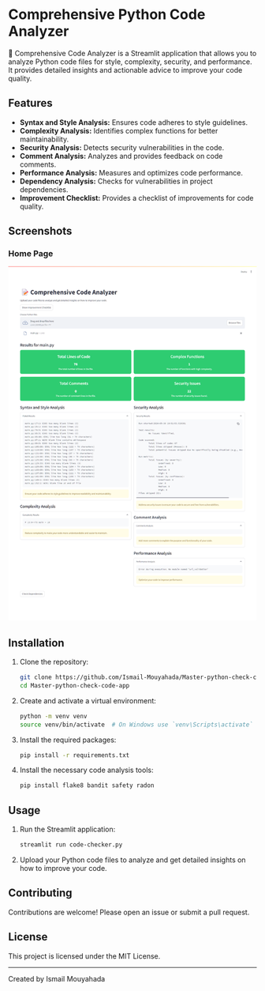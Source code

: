 # Comprehensive Python Code Analyzer 

📝 Comprehensive Code Analyzer is a Streamlit application that allows you to analyze Python code files for style, complexity, security, and performance. It provides detailed insights and actionable advice to improve your code quality.

## Features

- **Syntax and Style Analysis:** Ensures code adheres to style guidelines.
- **Complexity Analysis:** Identifies complex functions for better maintainability.
- **Security Analysis:** Detects security vulnerabilities in the code.
- **Comment Analysis:** Analyzes and provides feedback on code comments.
- **Performance Analysis:** Measures and optimizes code performance.
- **Dependency Analysis:** Checks for vulnerabilities in project dependencies.
- **Improvement Checklist:** Provides a checklist of improvements for code quality.

## Screenshots

### Home Page
![Home Page](./imgs/screencapture-localhost-8501-2024-05-30-12_51_58.png)

## Installation

1. Clone the repository:
    ```sh
    git clone https://github.com/Ismail-Mouyahada/Master-python-check-code-app.git
    cd Master-python-check-code-app
    ```

2. Create and activate a virtual environment:
    ```sh
    python -m venv venv
    source venv/bin/activate  # On Windows use `venv\Scripts\activate`
    ```

3. Install the required packages:
    ```sh
    pip install -r requirements.txt
    ```

4. Install the necessary code analysis tools:
    ```sh
    pip install flake8 bandit safety radon
    ```

## Usage

1. Run the Streamlit application:
    ```sh
    streamlit run code-checker.py
    ```

2. Upload your Python code files to analyze and get detailed insights on how to improve your code.

## Contributing

Contributions are welcome! Please open an issue or submit a pull request.

## License

This project is licensed under the MIT License.

---

Created by Ismail Mouyahada